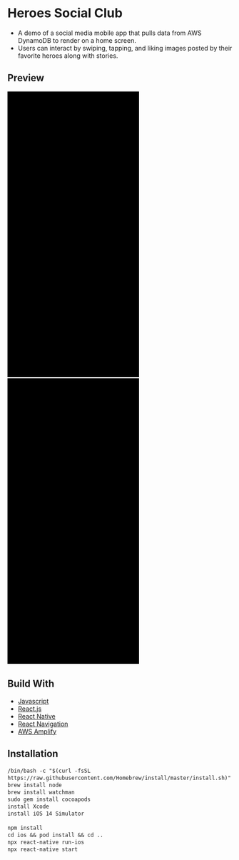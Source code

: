 # Heroes Social Club

- A demo of a social media mobile app that pulls data from AWS DynamoDB to render on a home screen.
- Users can interact by swiping, tapping, and liking images posted by their favorite heroes along with stories.

## Preview

![App Demo](./src/assets/data/IG_Demo_1.GIF) ![App Demo](./src/assets/data/IG_Demo_2.GIF)

## Build With

- [Javascript]()
- [React.js](https://reactjs.org/)
- [React Native](https://reactnative.dev/)
- [React Navigation](https://reactnavigation.org/)
- [AWS Amplify](https://aws.amazon.com/amplify/)

## Installation

```
/bin/bash -c "$(curl -fsSL https://raw.githubusercontent.com/Homebrew/install/master/install.sh)"
brew install node
brew install watchman
sudo gem install cocoapods
install Xcode
install iOS 14 Simulator

npm install
cd ios && pod install && cd ..
npx react-native run-ios
npx react-native start

```
